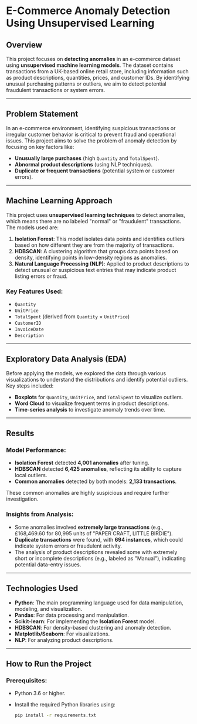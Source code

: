 # E-Commerce Anomaly Detection Using Unsupervised Learning

## Overview

This project focuses on **detecting anomalies** in an e-commerce dataset using **unsupervised machine learning models**. The dataset contains transactions from a UK-based online retail store, including information such as product descriptions, quantities, prices, and customer IDs. By identifying unusual purchasing patterns or outliers, we aim to detect potential fraudulent transactions or system errors.

---

## Problem Statement

In an e-commerce environment, identifying suspicious transactions or irregular customer behavior is critical to prevent fraud and operational issues. This project aims to solve the problem of anomaly detection by focusing on key factors like:

- **Unusually large purchases** (high `Quantity` and `TotalSpent`).
- **Abnormal product descriptions** (using NLP techniques).
- **Duplicate or frequent transactions** (potential system or customer errors).

---

## Machine Learning Approach

This project uses **unsupervised learning techniques** to detect anomalies, which means there are no labeled "normal" or "fraudulent" transactions. The models used are:

1. **Isolation Forest**: This model isolates data points and identifies outliers based on how different they are from the majority of transactions.
2. **HDBSCAN**: A clustering algorithm that groups data points based on density, identifying points in low-density regions as anomalies.
3. **Natural Language Processing (NLP)**: Applied to product descriptions to detect unusual or suspicious text entries that may indicate product listing errors or fraud.

### Key Features Used:
- `Quantity`
- `UnitPrice`
- `TotalSpent` (derived from `Quantity` × `UnitPrice`)
- `CustomerID`
- `InvoiceDate`
- `Description`

---

## Exploratory Data Analysis (EDA)

Before applying the models, we explored the data through various visualizations to understand the distributions and identify potential outliers. Key steps included:
- **Boxplots** for `Quantity`, `UnitPrice`, and `TotalSpent` to visualize outliers.
- **Word Cloud** to visualize frequent terms in product descriptions.
- **Time-series analysis** to investigate anomaly trends over time.

---

## Results

### Model Performance:

- **Isolation Forest** detected **4,001 anomalies** after tuning.
- **HDBSCAN** detected **6,425 anomalies**, reflecting its ability to capture local outliers.
- **Common anomalies** detected by both models: **2,133 transactions**.

These common anomalies are highly suspicious and require further investigation.

### Insights from Analysis:

- Some anomalies involved **extremely large transactions** (e.g., £168,469.60 for 80,995 units of "PAPER CRAFT, LITTLE BIRDIE").
- **Duplicate transactions** were found, with **694 instances**, which could indicate system errors or fraudulent activity.
- The analysis of product descriptions revealed some with extremely short or incomplete descriptions (e.g., labeled as "Manual"), indicating potential data-entry issues.

---

## Technologies Used

- **Python**: The main programming language used for data manipulation, modeling, and visualization.
- **Pandas**: For data processing and manipulation.
- **Scikit-learn**: For implementing the **Isolation Forest** model.
- **HDBSCAN**: For density-based clustering and anomaly detection.
- **Matplotlib/Seaborn**: For visualizations.
- **NLP**: For analyzing product descriptions.

---

## How to Run the Project

### Prerequisites:
- Python 3.6 or higher.
- Install the required Python libraries using:
  
  ```bash
  pip install -r requirements.txt
